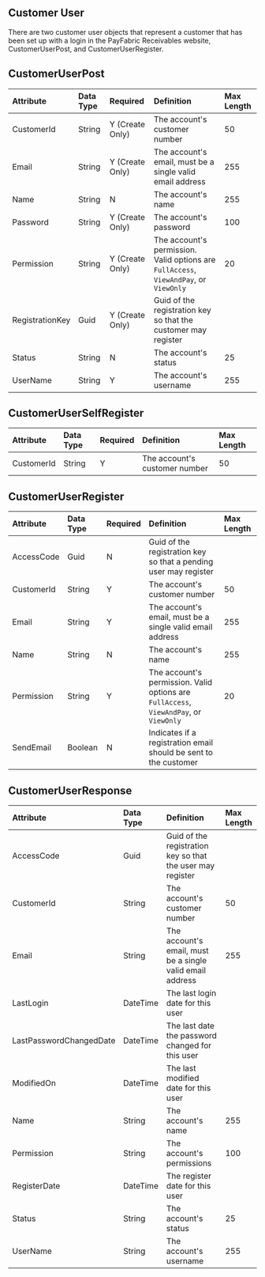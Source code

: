 ## Customer User
There are two customer user objects that represent a customer that has been set up with a login in the PayFabric Receivables website, CustomerUserPost, and CustomerUserRegister. 


## CustomerUserPost
| Attribute | Data Type | Required | Definition | Max Length |
| :----------- | :--------- | :--------- | :--------- | :--------- |
| CustomerId | String | Y (Create Only) | The account's customer number | 50 |
| Email | String | Y (Create Only) | The account's email, must be a single valid email address | 255 |
| Name | String | N| The account's name | 255 |
| Password | String | Y (Create Only) | The account's password | 100 |
| Permission | String | Y (Create Only) | The account's permission. Valid options are ``FullAccess``, ``ViewAndPay``, or ``ViewOnly`` | 20 |
| RegistrationKey | Guid | Y (Create Only) | Guid of the registration key so that the customer may register |  |
| Status | String | N | The account's status | 25 |
| UserName | String | Y | The account's username | 255 |

## CustomerUserSelfRegister
| Attribute | Data Type | Required | Definition | Max Length |
| :----------- | :--------- | :--------- | :--------- | :--------- |
| CustomerId | String | Y | The account's customer number | 50 |

## CustomerUserRegister
| Attribute | Data Type | Required | Definition | Max Length |
| :----------- | :--------- | :--------- | :--------- | :--------- |
| AccessCode | Guid | N | Guid of the registration key so that a pending user may register |  |
| CustomerId | String | Y | The account's customer number | 50 |
| Email | String | Y | The account's email, must be a single valid email address | 255 |
| Name | String | N | The account's name | 255 |
| Permission | String | Y | The account's permission. Valid options are ``FullAccess``, ``ViewAndPay``, or ``ViewOnly`` | 20 |
| SendEmail | Boolean | N | Indicates if a registration email should be sent to the customer |  |

## CustomerUserResponse
| Attribute | Data Type | Definition | Max Length |
| :----------- | :--------- | :--------- | :--------- |
| AccessCode | Guid | Guid of the registration key so that the user may register |  |
| CustomerId | String | The account's customer number | 50 |
| Email | String | The account's email, must be a single valid email address | 255 |
| LastLogin | DateTime | The last login date for this user |  |
| LastPasswordChangedDate | DateTime | The last date the password changed for this user |  |
| ModifiedOn | DateTime | The last modified date for this user |  |
| Name | String | The account's name | 255 |
| Permission | String | The account's permissions | 100 |
| RegisterDate | DateTime | The register date for this user |  |
| Status | String | The account's status | 25 |
| UserName | String | The account's username | 255 |
